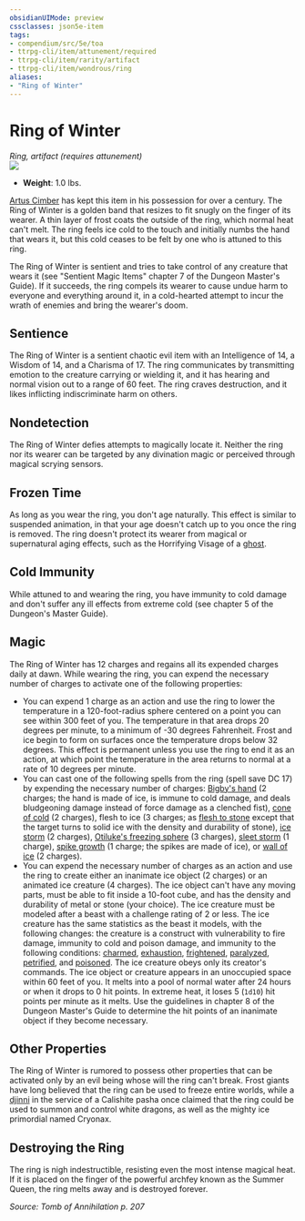 ```yaml
---
obsidianUIMode: preview
cssclasses: json5e-item
tags:
- compendium/src/5e/toa
- ttrpg-cli/item/attunement/required
- ttrpg-cli/item/rarity/artifact
- ttrpg-cli/item/wondrous/ring
aliases: 
- "Ring of Winter"
---
```

# Ring of Winter
*Ring, artifact (requires attunement)*  
![](/3-Mechanics/CLI/items/img/ring-of-winter.webp#right)  

- **Weight**: 1.0 lbs.

[Artus Cimber](/3-Mechanics/CLI/bestiary/npc/artus-cimber-toa.md) has kept this item in his possession for over a century. The Ring of Winter is a golden band that resizes to fit snugly on the finger of its wearer. A thin layer of frost coats the outside of the ring, which normal heat can't melt. The ring feels ice cold to the touch and initially numbs the hand that wears it, but this cold ceases to be felt by one who is attuned to this ring.

The Ring of Winter is sentient and tries to take control of any creature that wears it (see "Sentient Magic Items" chapter 7 of the Dungeon Master's Guide). If it succeeds, the ring compels its wearer to cause undue harm to everyone and everything around it, in a cold-hearted attempt to incur the wrath of enemies and bring the wearer's doom.

## Sentience

The Ring of Winter is a sentient chaotic evil item with an Intelligence of 14, a Wisdom of 14, and a Charisma of 17. The ring communicates by transmitting emotion to the creature carrying or wielding it, and it has hearing and normal vision out to a range of 60 feet. The ring craves destruction, and it likes inflicting indiscriminate harm on others.

## Nondetection

The Ring of Winter defies attempts to magically locate it. Neither the ring nor its wearer can be targeted by any divination magic or perceived through magical scrying sensors.

## Frozen Time

As long as you wear the ring, you don't age naturally. This effect is similar to suspended animation, in that your age doesn't catch up to you once the ring is removed. The ring doesn't protect its wearer from magical or supernatural aging effects, such as the Horrifying Visage of a [ghost](/3-Mechanics/CLI/bestiary/undead/ghost.md).

## Cold Immunity

While attuned to and wearing the ring, you have immunity to cold damage and don't suffer any ill effects from extreme cold (see chapter 5 of the Dungeon's Master Guide).

## Magic

The Ring of Winter has 12 charges and regains all its expended charges daily at dawn. While wearing the ring, you can expend the necessary number of charges to activate one of the following properties:

- You can expend 1 charge as an action and use the ring to lower the temperature in a 120-foot-radius sphere centered on a point you can see within 300 feet of you. The temperature in that area drops 20 degrees per minute, to a minimum of -30 degrees Fahrenheit. Frost and ice begin to form on surfaces once the temperature drops below 32 degrees. This effect is permanent unless you use the ring to end it as an action, at which point the temperature in the area returns to normal at a rate of 10 degrees per minute.  
- You can cast one of the following spells from the ring (spell save DC 17) by expending the necessary number of charges: [Bigby's hand](/3-Mechanics/CLI/spells/bigbys-hand.md) (2 charges; the hand is made of ice, is immune to cold damage, and deals bludgeoning damage instead of force damage as a clenched fist), [cone of cold](/3-Mechanics/CLI/spells/cone-of-cold.md) (2 charges), flesh to ice (3 charges; as [flesh to stone](/3-Mechanics/CLI/spells/flesh-to-stone.md) except that the target turns to solid ice with the density and durability of stone), [ice storm](/3-Mechanics/CLI/spells/ice-storm.md) (2 charges), [Otiluke's freezing sphere](/3-Mechanics/CLI/spells/otilukes-freezing-sphere.md) (3 charges), [sleet storm](/3-Mechanics/CLI/spells/sleet-storm.md) (1 charge), [spike growth](/3-Mechanics/CLI/spells/spike-growth.md) (1 charge; the spikes are made of ice), or [wall of ice](/3-Mechanics/CLI/spells/wall-of-ice.md) (2 charges).  
- You can expend the necessary number of charges as an action and use the ring to create either an inanimate ice object (2 charges) or an animated ice creature (4 charges). The ice object can't have any moving parts, must be able to fit inside a 10-foot cube, and has the density and durability of metal or stone (your choice). The ice creature must be modeled after a beast with a challenge rating of 2 or less. The ice creature has the same statistics as the beast it models, with the following changes: the creature is a construct with vulnerability to fire damage, immunity to cold and poison damage, and immunity to the following conditions: [charmed](/3-Mechanics/CLI/rules/conditions.md#charmed), [exhaustion](/3-Mechanics/CLI/rules/conditions.md#exhaustion), [frightened](/3-Mechanics/CLI/rules/conditions.md#frightened), [paralyzed](/3-Mechanics/CLI/rules/conditions.md#paralyzed), [petrified](/3-Mechanics/CLI/rules/conditions.md#petrified), and [poisoned](/3-Mechanics/CLI/rules/conditions.md#poisoned). The ice creature obeys only its creator's commands. The ice object or creature appears in an unoccupied space within 60 feet of you. It melts into a pool of normal water after 24 hours or when it drops to 0 hit points. In extreme heat, it loses 5 (`1d10`) hit points per minute as it melts. Use the guidelines in chapter 8 of the Dungeon Master's Guide to determine the hit points of an inanimate object if they become necessary.  

## Other Properties

The Ring of Winter is rumored to possess other properties that can be activated only by an evil being whose will the ring can't break. Frost giants have long believed that the ring can be used to freeze entire worlds, while a [djinni](/3-Mechanics/CLI/bestiary/elemental/djinni.md) in the service of a Calishite pasha once claimed that the ring could be used to summon and control white dragons, as well as the mighty ice primordial named Cryonax.

## Destroying the Ring

The ring is nigh indestructible, resisting even the most intense magical heat. If it is placed on the finger of the powerful archfey known as the Summer Queen, the ring melts away and is destroyed forever.

*Source: Tomb of Annihilation p. 207*